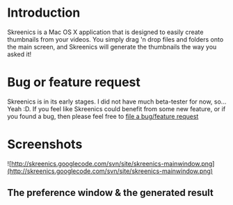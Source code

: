 # Introduction #
Skreenics is a Mac OS X application that is designed to easily create thumbnails from your videos. You simply drag 'n drop files and folders onto the main screen, and Skreenics will generate the thumbnails the way you asked it!

# Bug or feature request #
Skreenics is in its early stages. I did not have much beta-tester for now, so... Yeah :D.
If you feel like Skreenics could benefit from some new feature, or if you found a bug, then please feel free to [file a bug/feature request](http://code.google.com/p/skreenics/issues/list)

# Screenshots #
![http://skreenics.googlecode.com/svn/site/skreenics-mainwindow.png](http://skreenics.googlecode.com/svn/site/skreenics-mainwindow.png)

## The preference window & the generated result ##
![![](http://skreenics.googlecode.com/svn/site/skreenics-prefs-small.png)](http://skreenics.googlecode.com/svn/site/skreenics-prefs.png) ![![](http://skreenics.googlecode.com/svn/site/14_maru-small.png)](http://skreenics.googlecode.com/svn/site/14_maru.png)